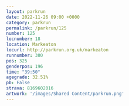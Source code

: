 ```yaml
---
layout: parkrun
date: 2022-11-26 09:00 +0000
category: parkrun
permalink: /parkrun/125
number: 125
locnumber: 18
location: Markeaton
locurl: http://parkrun.org.uk/markeaton
runnumber: 380
pos: 325
genderpos: 196
time: "39:50"
agegrade: 32.51%
pb: False
strava: 8169602016
artwork: '/images/Shared Content/parkrun.png'
---
```

